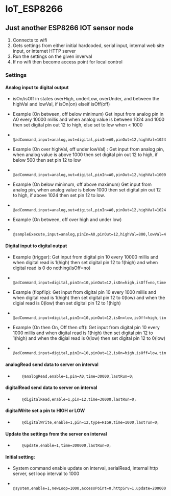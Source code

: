 # IoT_ESP8266
## Just another ESP8266 IOT sensor node

1. Connects to wifi
2. Gets settings from either initial hardcoded, serial input, internal web site input, or internet HTTP server
3. Run the settings on the given inverval
4. If no wifi then become access point for local control

### Settings

#### Analog input to digital output
- isOn/isOff in states overHigh, underLow, overUnder, and between the highVal and lowVal, if isOn(on) elseif isOff(off)

- Example (On between, off below minimum) Get input from analog pin in A0 every 10000 millis and when analog value is between 1024 and 1000 then set digital pin out 12 to high, else set to low when < 1000
-         @adCommand,input=analog,out=digital,pinIn=A0,pinOut=12,highVal=1024,lowVal=1000,isOn=between,isOff=underLow,time=10000,lastRun=0;

- Example (On over highVal, off under lowVal) : Get input from analog pin, when analog value is above 1000 then set digital pin out 12 to high, if below 500 then set pin 12 to low
-         @adCommand,input=analog,out=digital,pinIn=A0,pinOut=12,highVal=1000,lowVal=500,isOn=overHigh,isOff=underLow,time=10000,lastRun=0;

- Example (On below minimum, off above maximum) Get input from analog pin, when analog value is below 1000 then set digital pin out 12 to high, if above 1024 then set pin 12 to low.
-         @adCommand,input=analog,out=digital,pinIn=A0,pinOut=12,highVal=1024,lowVal=1000,isOn=underLow,isOff=aboveHigh,time=10000,lastRun=0;

- Example (On between, off over high and under low)
-         @sampleExecute,input=analog,pinIn=A0,pinOut=12,highVal=800,lowVal=400,isOn=between,isOff=overUnder,time=1000,lastRun=0;

#### Digital input to digital output
- Example (trigger): Get input from digital pin 10 every 10000 millis and when digital read is 1(high) then set digital pin 12 to 1(high) and when digital read is 0 do nothing(isOff=no)
-         @adCommand,input=digital,pinIn=10,pinOut=12,isOn=high,isOff=no,time=10000,lastRun=0;

- Example (flopflip): Get input from digital pin 10 every 1000 millis and when digital read is 1(high) then set digital pin 12 to 0(low) and when the digial read is 0(low) then set digital pin 12 to 1(high)
-         @adCommand,input=digital,pinIn=10,pinOut=12,isOn=low,isOff=high,time=1000,lastRun=0;

- Example (On then On, Off then off): Get input from digital pin 10 every 1000 millis and when digital read is 1(high) then set digital pin 12 to 1(high) and when the digial read is 0(low) then set digital pin 12 to 0(low)
-         @adCommand,input=digital,pinIn=10,pinOut=12,isOn=high,isOff=low,time=1000,lastRun=0;

#### analogRead send data to server on interval 
-         @analogRead,enable=1,pin=A0,time=30000,lastRun=0;

#### digitalRead send data to server on interval 
-         @digitalRead,enable=1,pin=12,time=30000,lastRun=0;

#### digitalWrite set a pin to HIGH or LOW 
-         @digitalWrite,enable=1,pin=12,type=HIGH,time=1000,lastrun=0;

#### Update the settings from the server on interval
-         @update,enable=1,time=300000,lastRun=0;

#### Initial setting: 
- System command enable update on interval, serialRead, internal http server, set loop interval to 1000
-         @system,enable=1,newLoop=1000,accessPoint=0,httpSrv=1,update=200000,debug=1,serialRead=1,time=10000,lastRun=0;



